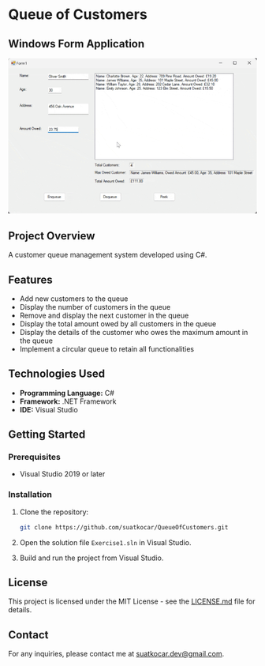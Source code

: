 # Queue of Customers
## Windows Form Application

![Queue Demo](screenshots/queue-demo.gif)

## Project Overview

A customer queue management system developed using C#.

## Features

- Add new customers to the queue
- Display the number of customers in the queue
- Remove and display the next customer in the queue
- Display the total amount owed by all customers in the queue
- Display the details of the customer who owes the maximum amount in the queue
- Implement a circular queue to retain all functionalities

## Technologies Used

- **Programming Language:** C#
- **Framework:** .NET Framework
- **IDE:** Visual Studio

## Getting Started

### Prerequisites

- Visual Studio 2019 or later

### Installation

1. Clone the repository:

   ```bash
   git clone https://github.com/suatkocar/QueueOfCustomers.git
   ```

2. Open the solution file `Exercise1.sln` in Visual Studio.

3. Build and run the project from Visual Studio.

## License

This project is licensed under the MIT License - see the [LICENSE.md](LICENSE.md) file for details.

## Contact

For any inquiries, please contact me at suatkocar.dev@gmail.com.